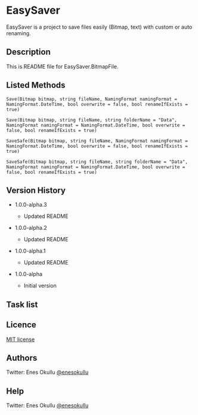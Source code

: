 # EasySaver

EasySaver is a project to save files easily (Bitmap, text) with custom or auto renaming.

## Description

This is README file for EasySaver.BitmapFile.

## Listed Methods
```
Save(Bitmap bitmap, string fileName, NamingFormat namingFormat = NamingFormat.DateTime, bool overwrite = false, bool renameIfExists = true)
```
```
Save(Bitmap bitmap, string fileName, string folderName = "Data", NamingFormat namingFormat = NamingFormat.DateTime, bool overwrite = false, bool renameIfExists = true)
```
```
SaveSafe(Bitmap bitmap, string fileName, NamingFormat namingFormat = NamingFormat.DateTime, bool overwrite = false, bool renameIfExists = true)
```
```
SaveSafe(Bitmap bitmap, string fileName, string folderName = "Data", NamingFormat namingFormat = NamingFormat.DateTime, bool overwrite = false, bool renameIfExists = true)
```

## Version History

* 1.0.0-alpha.3
    * Updated README

* 1.0.0-alpha.2
    * Updated README

* 1.0.0-alpha.1
    * Updated README

* 1.0.0-alpha
    * Initial version

## Task list

## Licence
[MIT license](https://github.com/meokullu/EasySaver/blob/master/LICENSE)

## Authors
Twitter: Enes Okullu [@enesokullu](https://twitter.com/EnesOkullu)

## Help
Twitter: Enes Okullu [@enesokullu](https://twitter.com/EnesOkullu)